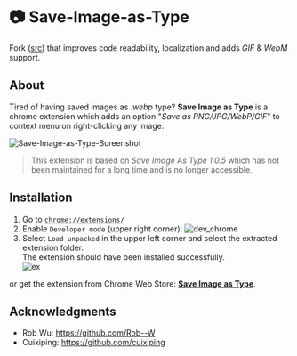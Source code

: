 # 📷 Save-Image-as-Type
Fork ([src](https://github.com/image4tools/Save-Image-as-Type)) that improves code readability, localization and adds *GIF* & *WebM* support.  

## About

Tired of having saved images as *.webp* type? **Save Image as Type** is a chrome extension which adds an option "*Save as PNG/JPG/WebP/GIF*" to context menu on right-clicking any image.

![Save-Image-as-Type-Screenshot](https://raw.githubusercontent.com/cuixiping/Save-Image-as-Type/master/screenshot-en.jpg)

> This extension is based on *Save Image As Type 1.0.5* which has not been maintained for a long time and is no longer accessible.

## Installation
1. Go to [`chrome://extensions/`](chrome://extensions/)
2. Enable `Developer mode` (upper right corner):
![dev_chrome](https://github.com/user-attachments/assets/9c1a1352-7990-4d84-a874-f95fb9ef2fd2)  
3. Select `Load unpacked` in the upper left corner and select the extracted extension folder.  
The extension should have been installed successfully.  
![ex](https://github.com/user-attachments/assets/7880643c-b819-4c40-92f1-bb751b294eee)

or get the  extension from Chrome Web Store:  **[Save Image as Type](https://chrome.google.com/webstore/detail/gabfmnliflodkdafenbcpjdlppllnemd)**.

## Acknowledgments
- Rob Wu: https://github.com/Rob--W
- Cuixiping: https://github.com/cuixiping
